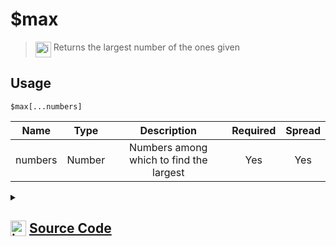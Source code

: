# $max
> <img align="top" src="https://upload.wikimedia.org/wikipedia/commons/thumb/e/e4/Infobox_info_icon.svg/160px-Infobox_info_icon.svg.png?20150409153300" alt="image" width="25" height="auto"> Returns the largest number of the ones given
## Usage
```
$max[...numbers]
```
| Name | Type | Description | Required | Spread
| :---: | :---: | :---: | :---: | :---: |
numbers | Number | Numbers among which to find the largest | Yes | Yes
<details>
<summary>
    
## <img align="top" src="https://cdn4.iconfinder.com/data/icons/iconsimple-logotypes/512/github-512.png" alt="image" width="25" height="auto">  [Source Code](https://github.com/tryforge/ForgeScript-V2/blob/main/src/native/max.ts)
    
</summary>
    
```ts
import { ArgType, NativeFunction, Return } from "../structures"

export default new NativeFunction({
    name: "$max",
    version: "1.0.7",
    description: "Returns the largest number of the ones given",
    brackets: true,
    unwrap: true,
    args: [
        {
            name: "numbers",
            description: "Numbers among which to find the largest",
            rest: true,
            type: ArgType.Number,
            required: true,
        },
    ],
    execute(_, [numbers]) {
        return Return.success(Math.max(...numbers))
    },
})

```
    
</details>